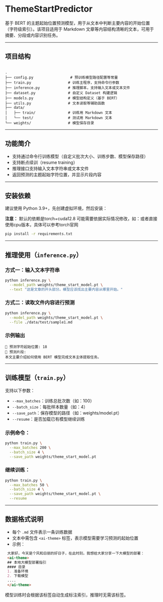 # ThemeStartPredictor

基于 BERT 的主题起始位置预测模型，用于从文本中判断主要内容的开始位置（字符级索引）。该项目适用于 Markdown 文章等内容结构清晰的文本，可用于摘要、分段或内容识别任务。

---

## 项目结构

```

.
├── config.py                 # 预训练模型路径配置等常量
├── train.py                 # 训练主程序，支持命令行参数
├── inference.py             # 推理脚本，支持输入文本或文本文件
├── dataset.py               # 自定义 Dataset 构建逻辑
├── models.py                # 模型结构定义（基于 BERT）
├── utils.py                 # 文本读取等辅助函数
├── data/
│   ├── train/               # 训练用 Markdown 文本
│   └── test/                # 测试用 Markdown 文本
└── weights/                 # 模型保存目录

````

---

## 功能简介

- 支持通过命令行训练模型（自定义批次大小、训练步数、模型保存路径）
- 支持断点续训（resume training）
- 推理接口支持输入文本字符串或文本文件
- 返回预测的主题起始字符位置，并显示片段内容

---

## 安装依赖

建议使用 Python 3.9+，先创建虚拟环境，然后安装：

**注意：** 默认的依赖是torch+cuda12.8 可能需要依据实际情况修改，如：或者直接使用cpu版本，具体可以参考torch官网

```bash
pip install -r requirements.txt
````

---

## 推理使用（`inference.py`）

### 方式一：输入文本字符串

```bash
python inference.py \
  --model_path weights/theme_start_model.pt \
  --text "这是文章的开头部分。模型应该找出主要内容从哪里开始。"
```

### 方式二：读取文件内容进行预测

```bash
python inference.py \
  --model_path weights/theme_start_model.pt \
  --file ./data/test/sample1.md
```

### 示例输出

```
📍 预测字符起始位置: 18
📎 预测片段:
本文主要介绍如何使用 BERT 模型完成文本主体提取任务。
```

---

## 训练模型（`train.py`）

支持以下参数：

* `--max_batches`：训练总批次数（如：100）
* `--batch_size`：每批样本数量（如：4）
* `--save_path`：保存模型的路径（如：weights/model.pt）
* `--resume`：是否加载已有模型继续训练

### 示例命令：

```bash
python train.py \
  --max_batches 200 \
  --batch_size 4 \
  --save_path weights/theme_start_model.pt
```

### 继续训练：

```bash
python train.py \
  --max_batches 50 \
  --batch_size 4 \
  --save_path weights/theme_start_model.pt \
  --resume
```

---

## 数据格式说明

* 每个 `.md` 文件表示一条训练数据
* 文本中需包含 `<ai-theme>` 标签，表示模型需要学习预测的起始位置
* 示例：

```markdown
 大家好，今天是个风和日丽的好日子，在此时刻，我想给大家分享一下大模型的部署：
 <ai-theme>
 ## 本地大模型部署指引
 #### 目录
 1. 准备环境
 2. 下载模型
 ....
 </ai-theme>
```

模型训练时会根据该标签自动生成标注索引，推理时无需该标签。
